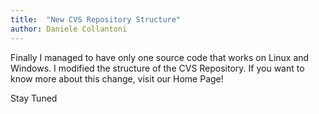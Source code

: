```yaml
---
title:  "New CVS Repository Structure"
author: Daniele Collantoni
---
```


Finally I managed to have only one source code that works on Linux and Windows.
I modified the structure of the CVS Repository. 
If you want to know more about this change, visit our Home Page!

Stay Tuned
